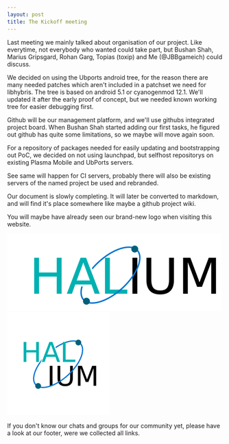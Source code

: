 ```yaml
---
layout: post
title: The Kickoff meeting
---
```


Last meeting we mainly talked about organisation of our project. Like everytime, not everybody who wanted could take part, but Bushan Shah, Marius Gripsgard, Rohan Garg, Topias (toxip) and Me (@JBBgameich) could discuss. 

We decided on using the Ubports android tree, for the reason there are many needed patches which aren't included in a patchset we need for libhybris. The tree is based on android 5.1 or cyanogenmod 12.1. We'll updated it after the early proof of concept, but we needed known working tree for easier debugging first.

Github will be our management platform, and we'll use githubs integrated project board. When Bushan Shah started adding our first tasks, he figured out github has quite some limitations, so we maybe will move again soon.

For a repository of packages needed for easily updating and bootstrapping out PoC, we decided on not using launchpad, but selfhost repositorys on existing Plasma Mobile and UbPorts servers.

See same will happen for CI servers, probably there will also be existing servers of the named project be used and rebranded.

Our document is slowly completing. It will later be converted to markdown, and will find it's place somewhere like maybe a github project wiki.

You will maybe have already seen our brand-new logo when visiting this website.

![](/img/haliumtext.png)
![](/img/haliumlogo.png)

If you don't know our chats and groups for our community yet, please have a look at our footer, were we collected all links.
